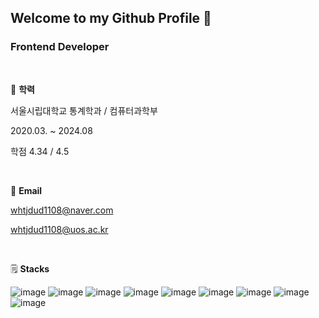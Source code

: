 ## Welcome to my Github Profile 👋

### Frontend Developer

<br>

🏫 **학력**

서울시립대학교 통계학과 / 컴퓨터과학부

2020.03. ~ 2024.08

학점  4.34 / 4.5

<br>

📧 **Email**

whtjdud1108@naver.com

whtjdud1108@uos.ac.kr

<br>

🗒️ **Stacks**

![image](https://img.shields.io/badge/HTML-E34F26?style=flat-square&logo=html5&logoColor=white)
![image](https://img.shields.io/badge/CSS-1572B6?style=flat-square&logo=css3&logoColor=white)
![image](https://img.shields.io/badge/JavaScript-F7DF1E?style=flat-square&logo=javascript&logoColor=white)
![image](https://img.shields.io/badge/TypeScript-3178C6?style=flat-square&logo=TypeScript&logoColor=white)
![image](https://img.shields.io/badge/jQuery-0769AD?style=flat-square&logo=jquery&logoColor=white)
![image](https://img.shields.io/badge/Python-3766AB?style=flat-square&logo=Python&logoColor=white)
![image](https://img.shields.io/badge/React-61DAFB?style=flat-square&logo=react&logoColor=white)
![image](https://img.shields.io/badge/Vue.js-4FC08D?style=flat-square&logo=vue.js&logoColor=white)
![image](https://img.shields.io/badge/Next.js-000000?style=flat-square&logo=next.js&logoColor=white)


